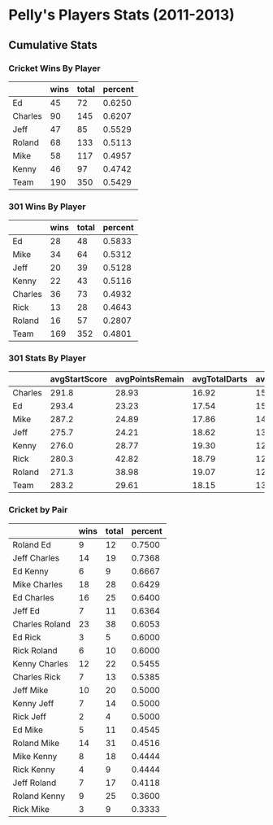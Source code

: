 

# Pelly's Players Stats (2011-2013)


## Cumulative Stats




### Cricket Wins By Player
<table>
 <thead>
  <tr>
   <th>   </th>
   <th> wins </th>
   <th> total </th>
   <th> percent </th>
  </tr>
 </thead>
<tbody>
  <tr>
   <td> Ed </td>
   <td>  45 </td>
   <td>  72 </td>
   <td> 0.6250 </td>
  </tr>
  <tr>
   <td> Charles </td>
   <td>  90 </td>
   <td> 145 </td>
   <td> 0.6207 </td>
  </tr>
  <tr>
   <td> Jeff </td>
   <td>  47 </td>
   <td>  85 </td>
   <td> 0.5529 </td>
  </tr>
  <tr>
   <td> Roland </td>
   <td>  68 </td>
   <td> 133 </td>
   <td> 0.5113 </td>
  </tr>
  <tr>
   <td> Mike </td>
   <td>  58 </td>
   <td> 117 </td>
   <td> 0.4957 </td>
  </tr>
  <tr>
   <td> Kenny </td>
   <td>  46 </td>
   <td>  97 </td>
   <td> 0.4742 </td>
  </tr>
  <tr>
   <td> Team </td>
   <td> 190 </td>
   <td> 350 </td>
   <td> 0.5429 </td>
  </tr>
</tbody>
</table>


### 301 Wins By Player
<table>
 <thead>
  <tr>
   <th>   </th>
   <th> wins </th>
   <th> total </th>
   <th> percent </th>
  </tr>
 </thead>
<tbody>
  <tr>
   <td> Ed </td>
   <td>  28 </td>
   <td>  48 </td>
   <td> 0.5833 </td>
  </tr>
  <tr>
   <td> Mike </td>
   <td>  34 </td>
   <td>  64 </td>
   <td> 0.5312 </td>
  </tr>
  <tr>
   <td> Jeff </td>
   <td>  20 </td>
   <td>  39 </td>
   <td> 0.5128 </td>
  </tr>
  <tr>
   <td> Kenny </td>
   <td>  22 </td>
   <td>  43 </td>
   <td> 0.5116 </td>
  </tr>
  <tr>
   <td> Charles </td>
   <td>  36 </td>
   <td>  73 </td>
   <td> 0.4932 </td>
  </tr>
  <tr>
   <td> Rick </td>
   <td>  13 </td>
   <td>  28 </td>
   <td> 0.4643 </td>
  </tr>
  <tr>
   <td> Roland </td>
   <td>  16 </td>
   <td>  57 </td>
   <td> 0.2807 </td>
  </tr>
  <tr>
   <td> Team </td>
   <td> 169 </td>
   <td> 352 </td>
   <td> 0.4801 </td>
  </tr>
</tbody>
</table>


### 301 Stats By Player
<table>
 <thead>
  <tr>
   <th>   </th>
   <th> avgStartScore </th>
   <th> avgPointsRemain </th>
   <th> avgTotalDarts </th>
   <th> avgPPD </th>
   <th> highPPD </th>
   <th> highOut </th>
  </tr>
 </thead>
<tbody>
  <tr>
   <td> Charles </td>
   <td> 291.8 </td>
   <td> 28.93 </td>
   <td> 16.92 </td>
   <td> 15.54 </td>
   <td> 32.22 </td>
   <td> 118 </td>
  </tr>
  <tr>
   <td> Ed </td>
   <td> 293.4 </td>
   <td> 23.23 </td>
   <td> 17.54 </td>
   <td> 15.40 </td>
   <td> 25.08 </td>
   <td>  89 </td>
  </tr>
  <tr>
   <td> Mike </td>
   <td> 287.2 </td>
   <td> 24.89 </td>
   <td> 17.86 </td>
   <td> 14.69 </td>
   <td> 27.36 </td>
   <td> 100 </td>
  </tr>
  <tr>
   <td> Jeff </td>
   <td> 275.7 </td>
   <td> 24.21 </td>
   <td> 18.62 </td>
   <td> 13.51 </td>
   <td> 23.15 </td>
   <td>  77 </td>
  </tr>
  <tr>
   <td> Kenny </td>
   <td> 276.0 </td>
   <td> 28.77 </td>
   <td> 19.30 </td>
   <td> 12.81 </td>
   <td> 25.27 </td>
   <td> 114 </td>
  </tr>
  <tr>
   <td> Rick </td>
   <td> 280.3 </td>
   <td> 42.82 </td>
   <td> 18.79 </td>
   <td> 12.64 </td>
   <td> 20.07 </td>
   <td>  73 </td>
  </tr>
  <tr>
   <td> Roland </td>
   <td> 271.3 </td>
   <td> 38.98 </td>
   <td> 19.07 </td>
   <td> 12.18 </td>
   <td> 21.50 </td>
   <td>  55 </td>
  </tr>
  <tr>
   <td> Team </td>
   <td> 283.2 </td>
   <td> 29.61 </td>
   <td> 18.15 </td>
   <td> 13.97 </td>
   <td> 32.22 </td>
   <td> 118 </td>
  </tr>
</tbody>
</table>


### Cricket by Pair
<table>
 <thead>
  <tr>
   <th>   </th>
   <th> wins </th>
   <th> total </th>
   <th> percent </th>
  </tr>
 </thead>
<tbody>
  <tr>
   <td> Roland Ed </td>
   <td>  9 </td>
   <td> 12 </td>
   <td> 0.7500 </td>
  </tr>
  <tr>
   <td> Jeff Charles </td>
   <td> 14 </td>
   <td> 19 </td>
   <td> 0.7368 </td>
  </tr>
  <tr>
   <td> Ed Kenny </td>
   <td>  6 </td>
   <td>  9 </td>
   <td> 0.6667 </td>
  </tr>
  <tr>
   <td> Mike Charles </td>
   <td> 18 </td>
   <td> 28 </td>
   <td> 0.6429 </td>
  </tr>
  <tr>
   <td> Ed Charles </td>
   <td> 16 </td>
   <td> 25 </td>
   <td> 0.6400 </td>
  </tr>
  <tr>
   <td> Jeff Ed </td>
   <td>  7 </td>
   <td> 11 </td>
   <td> 0.6364 </td>
  </tr>
  <tr>
   <td> Charles Roland </td>
   <td> 23 </td>
   <td> 38 </td>
   <td> 0.6053 </td>
  </tr>
  <tr>
   <td> Ed Rick </td>
   <td>  3 </td>
   <td>  5 </td>
   <td> 0.6000 </td>
  </tr>
  <tr>
   <td> Rick Roland </td>
   <td>  6 </td>
   <td> 10 </td>
   <td> 0.6000 </td>
  </tr>
  <tr>
   <td> Kenny Charles </td>
   <td> 12 </td>
   <td> 22 </td>
   <td> 0.5455 </td>
  </tr>
  <tr>
   <td> Charles Rick </td>
   <td>  7 </td>
   <td> 13 </td>
   <td> 0.5385 </td>
  </tr>
  <tr>
   <td> Jeff Mike </td>
   <td> 10 </td>
   <td> 20 </td>
   <td> 0.5000 </td>
  </tr>
  <tr>
   <td> Kenny Jeff </td>
   <td>  7 </td>
   <td> 14 </td>
   <td> 0.5000 </td>
  </tr>
  <tr>
   <td> Rick Jeff </td>
   <td>  2 </td>
   <td>  4 </td>
   <td> 0.5000 </td>
  </tr>
  <tr>
   <td> Ed Mike </td>
   <td>  5 </td>
   <td> 11 </td>
   <td> 0.4545 </td>
  </tr>
  <tr>
   <td> Roland Mike </td>
   <td> 14 </td>
   <td> 31 </td>
   <td> 0.4516 </td>
  </tr>
  <tr>
   <td> Mike Kenny </td>
   <td>  8 </td>
   <td> 18 </td>
   <td> 0.4444 </td>
  </tr>
  <tr>
   <td> Rick Kenny </td>
   <td>  4 </td>
   <td>  9 </td>
   <td> 0.4444 </td>
  </tr>
  <tr>
   <td> Jeff Roland </td>
   <td>  7 </td>
   <td> 17 </td>
   <td> 0.4118 </td>
  </tr>
  <tr>
   <td> Roland Kenny </td>
   <td>  9 </td>
   <td> 25 </td>
   <td> 0.3600 </td>
  </tr>
  <tr>
   <td> Rick Mike </td>
   <td>  3 </td>
   <td>  9 </td>
   <td> 0.3333 </td>
  </tr>
</tbody>
</table>

